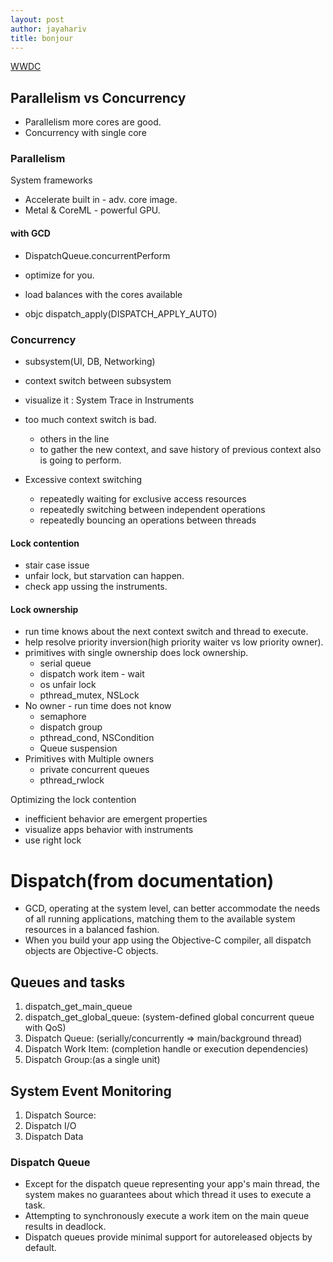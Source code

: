 ```yaml
---
layout: post
author: jayahariv
title: bonjour
---
```


[WWDC](https://developer.apple.com/videos/play/wwdc2017/706/)

## Parallelism vs Concurrency
- Parallelism more cores are good.
- Concurrency with single core

### Parallelism
System frameworks

- Accelerate built in - adv. core image.
- Metal & CoreML  - powerful GPU.

#### with GCD
- DispatchQueue.concurrentPerform
- optimize for you.
- load balances with the cores available

- objc dispatch_apply(DISPATCH_APPLY_AUTO)


### Concurrency
- subsystem(UI, DB, Networking)
- context switch between subsystem
- visualize it : System Trace in Instruments

- too much context switch is bad.
  - others in the line
  - to gather the new context, and save history of previous context also is going to perform.

- Excessive context switching
  - repeatedly waiting for exclusive access resources
  - repeatedly switching between independent operations
  - repeatedly bouncing an operations between threads

#### Lock contention
- stair case issue
- unfair lock, but starvation can happen.
- check app ussing the instruments.

#### Lock ownership
- run time knows about the next context switch and thread to execute.
- help resolve priority inversion(high priority waiter vs low priority owner).
- primitives with single ownership does lock ownership.
  - serial queue
  - dispatch work item - wait
  - os unfair lock
  - pthread_mutex, NSLock
- No owner - run time does not know
  - semaphore
  - dispatch group
  - pthread_cond, NSCondition
  - Queue suspension
- Primitives with Multiple owners
  - private concurrent queues
  - pthread_rwlock

Optimizing the lock contention
- inefficient behavior are emergent properties
- visualize apps behavior with instruments
- use right lock


# Dispatch(from documentation)
- GCD, operating at the system level, can better accommodate the needs of all running applications, matching them to the available system resources in a balanced fashion.
- When you build your app using the Objective-C compiler, all dispatch objects are Objective-C objects.


## Queues and tasks
1. dispatch_get_main_queue
2. dispatch_get_global_queue: (system-defined global concurrent queue with QoS)
3. Dispatch Queue: (serially/concurrently => main/background thread)
4. Dispatch Work Item: (completion handle or execution dependencies)
5. Dispatch Group:(as a single unit)

## System Event Monitoring
1. Dispatch Source:
2. Dispatch I/O
3. Dispatch Data

### Dispatch Queue
  - Except for the dispatch queue representing your app's main thread, the system makes no guarantees about which thread it uses to execute a task.
  - Attempting to synchronously execute a work item on the main queue results in deadlock.
  - Dispatch queues provide minimal support for autoreleased objects by default.
